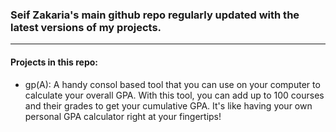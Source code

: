 ### Seif Zakaria's main github repo regularly updated with the latest versions of my projects.
---
#### Projects in this repo:
- gp(A): A handy consol based tool that you can use on your computer to calculate your overall GPA. With this tool, you can add up to 100 courses and their grades to get your cumulative GPA. It's like having your own personal GPA calculator right at your fingertips!



